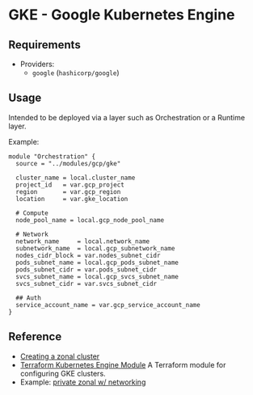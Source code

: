GKE - Google Kubernetes Engine
==============================

Requirements
------------

- Providers: 
    - `google` (`hashicorp/google`)


Usage
-----

Intended to be deployed via a layer such as Orchestration or a Runtime layer.

Example:
```
module "Orchestration" {
  source = "../modules/gcp/gke"

  cluster_name = local.cluster_name
  project_id   = var.gcp_project
  region       = var.gcp_region
  location     = var.gke_location

  # Compute
  node_pool_name = local.gcp_node_pool_name

  # Network 
  network_name     = local.network_name
  subnetwork_name  = local.gcp_subnetwork_name
  nodes_cidr_block = var.nodes_subnet_cidr
  pods_subnet_name = local.gcp_pods_subnet_name
  pods_subnet_cidr = var.pods_subnet_cidr
  svcs_subnet_name = local.gcp_svcs_subnet_name
  svcs_subnet_cidr = var.svcs_subnet_cidr

  ## Auth
  service_account_name = var.gcp_service_account_name
}
```


Reference
---------
- [Creating a zonal cluster](https://cloud.google.com/kubernetes-engine/docs/how-to/creating-a-zonal-cluster)
- [Terraform Kubernetes Engine Module](https://registry.terraform.io/modules/terraform-google-modules/kubernetes-engine/google/latest?tab=inputs) A Terraform module for configuring GKE clusters.
- Example: [private zonal w/ networking](https://github.com/terraform-google-modules/terraform-google-kubernetes-engine/blob/v21.0.0/examples/private_zonal_with_networking/main.tf)
